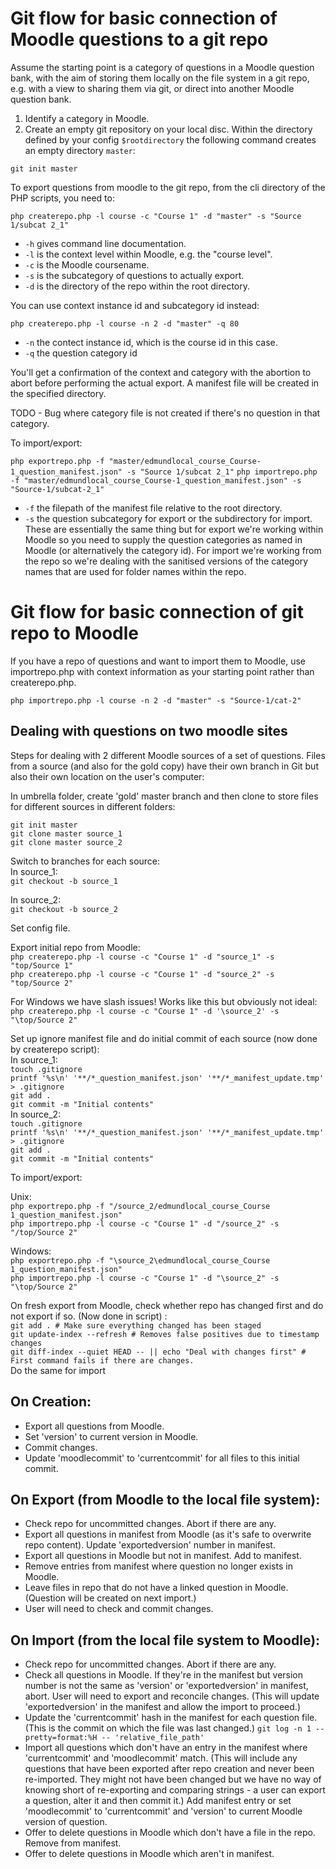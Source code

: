 # Git flow for basic connection of Moodle questions to a git repo

Assume the starting point is a category of questions in a Moodle question bank, with the aim of storing them locally on the file system in a git repo, e.g. with a view to sharing them via git, or direct into another Moodle question bank.

1. Identify a category in Moodle.
2. Create an empty git repository on your local disc.  Within the directory defined by your config `$rootdirectory` the following command creates an empty directory `master`:

`git init master`

To export questions from moodle to the git repo, from the cli directory of the PHP scripts, you need to:

`php createrepo.php -l course -c "Course 1" -d "master" -s "Source 1/subcat 2_1"`

* `-h` gives command line documentation.
* `-l` is the context level within Moodle, e.g. the "course level".
* `-c` is the Moodle coursename.
* `-s` is the subcategory of questions to actually export.
* `-d` is the directory of the repo within the root directory.

You can use context instance id and subcategory id instead:

`php createrepo.php -l course -n 2 -d "master" -q 80`

* `-n` the contect instance id, which is the course id in this case.
* `-q` the question category id

You'll get a confirmation of the context and category with the abortion to abort before performing the actual export. A manifest file will be created in the specified directory.

TODO - Bug where category file is not created if there's no question in that category.

To import/export:
 
`php exportrepo.php -f "master/edmundlocal_course_Course-1_question_manifest.json" -s "Source 1/subcat 2_1"`
`php importrepo.php -f "master/edmundlocal_course_Course-1_question_manifest.json" -s "Source-1/subcat-2_1"`

* `-f` the filepath of the manifest file relative to the root directory.
* `-s` the question subcategory for export or the subdirectory for import. These are essentially the same thing but for export we're working within Moodle so you need to supply the question categories as named in Moodle (or alternatively the category id). For import we're working from the repo so we're dealing with the sanitised versions of the category names that are used for folder names within the repo. 

# Git flow for basic connection of git repo to Moodle

If you have a repo of questions and want to import them to Moodle, use importrepo.php with context information as your starting point rather than createrepo.php.

`php importrepo.php -l course -n 2 -d "master" -s "Source-1/cat-2"`


## Dealing with questions on two moodle sites

Steps for dealing with 2 different Moodle sources of a set of questions. Files from a source (and also for the gold copy) have their own branch in Git but also their own location on the user's computer:

In umbrella folder, create 'gold' master branch and then clone to store files for different sources in different folders:

`git init master`  
`git clone master source_1`  
`git clone master source_2`  

Switch to branches for each source:  
In source_1:  
`git checkout -b source_1`

In source_2:  
`git checkout -b source_2`

Set config file.

Export initial repo from Moodle:  
`php createrepo.php -l course -c "Course 1" -d "source_1" -s "top/Source 1"`  
`php createrepo.php -l course -c "Course 1" -d "source_2" -s "top/Source 2"`

For Windows we have slash issues! Works like this but obviously not ideal:  
`php createrepo.php -l course -c "Course 1" -d '\source_2' -s "\top/Source 2"`

Set up ignore manifest file and do initial commit of each source (now done by createrepo script):  
In source_1:  
`touch .gitignore`  
`printf '%s\n' '**/*_question_manifest.json' '**/*_manifest_update.tmp' > .gitignore`  
`git add .`  
`git commit -m "Initial contents"`  
In source_2:  
`touch .gitignore`  
`printf '%s\n' '**/*_question_manifest.json' '**/*_manifest_update.tmp' > .gitignore`  
`git add .`  
`git commit -m "Initial contents"`  

To import/export:

Unix:  
`php exportrepo.php -f "/source_2/edmundlocal_course_Course 1_question_manifest.json"`  
`php importrepo.php -l course -c "Course 1" -d "/source_2" -s "/top/Source 2"`

Windows:  
`php exportrepo.php -f "\source_2\edmundlocal_course_Course 1_question_manifest.json"`  
`php importrepo.php -l course -c "Course 1" -d "\source_2" -s "\top/Source 2"`

On fresh export from Moodle, check whether repo has changed first and do not export if so. (Now done in script) :  
`git add . # Make sure everything changed has been staged`  
`git update-index --refresh # Removes false positives due to timestamp changes`  
`git diff-index --quiet HEAD -- || echo "Deal with changes first" # First command fails if there are changes.`  
Do the same for import

## On Creation:
- Export all questions from Moodle.
- Set 'version' to current version in Moodle.
- Commit changes.
- Update 'moodlecommit' to 'currentcommit' for all files to this initial commit.

## On Export (from Moodle to the local file system):
- Check repo for uncommitted changes. Abort if there are any.
- Export all questions in manifest from Moodle (as it's safe to overwrite repo content). Update 'exportedversion' number in manifest.
- Export all questions in Moodle but not in manifest. Add to manifest.
- Remove entries from manifest where question no longer exists in Moodle.
- Leave files in repo that do not have a linked question in Moodle. (Question will be created on next import.)
- User will need to check and commit changes.

## On Import (from the local file system to Moodle):
- Check repo for uncommitted changes. Abort if there are any.
- Check all questions in Moodle. If they're in the manifest but version number is not the same as 'version' or 'exportedversion' in manifest, abort. User will need to export and reconcile changes. (This will update 'exportedversion' in the manifest and allow the import to proceed.)
- Update the 'currentcommit' hash in the manifest for each question file. (This is the commit on which the file was last changed.)
`git log -n 1 --pretty=format:%H -- 'relative_file_path'`
- Import all questions which don't have an entry in the manifest where 'currentcommit' and 'moodlecommit' match. (This will include any questions that have been exported after repo creation and never been re-imported. They might not have been changed but we have no way of knowing short of re-exporting and comparing strings - a user can export a question, alter it and then commit it.) Add manifest entry or set 'moodlecommit' to 'currentcommit' and 'version' to current Moodle version of question.
- Offer to delete questions in Moodle which don't have a file in the repo. Remove from manifest.
- Offer to delete questions in Moodle which aren't in manifest.
